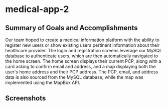 # medical-app-2
 
## Summary of Goals and Accomplishments
Our team hoped to create a medical information platform with the ability to register new users or show existing users pertinent information about their healthcare provider. The login and registration screens leverage our MySQL database to authenticate users, which are then automatically navigated to the home screen. The home screen displays their current PCP, along with a card asking to confirm email and address, and a map displaying both the user's home address and their PCP address. The PCP, email, and address data is also sourced from the MySQL database, while the map was implemented using the MapBox API. 

## Screenshots
